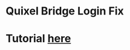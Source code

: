 # Quixel Bridge Login Fix

<h1>Tutorial <a href="https://polar-pipe-f2b.notion.site/How-to-login-to-Quixel-Bridge-app-with-my-mod-b0bd6c2b5cc54b959a9b5d3ac9ec8111">here</a></h1>
